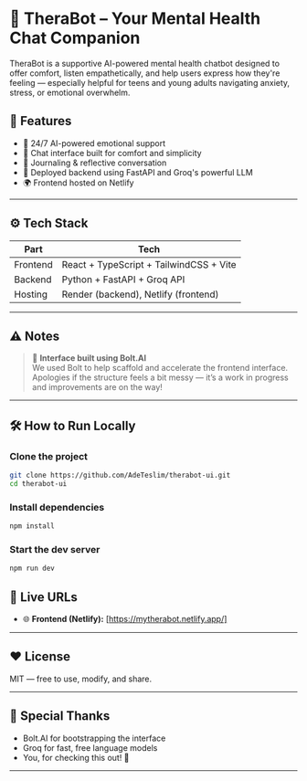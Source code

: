 
# 🧠 TheraBot – Your Mental Health Chat Companion

TheraBot is a supportive AI-powered mental health chatbot designed to offer comfort, listen empathetically, and help users express how they're feeling — especially helpful for teens and young adults navigating anxiety, stress, or emotional overwhelm.


## 💬 Features

- 🧘 24/7 AI-powered emotional support
- 💬 Chat interface built for comfort and simplicity
- 📝 Journaling & reflective conversation
- 🚀 Deployed backend using FastAPI and Groq's powerful LLM
- 🌍 Frontend hosted on Netlify

---

## ⚙️ Tech Stack

| Part       | Tech |
|------------|------|
| Frontend   | React + TypeScript + TailwindCSS + Vite |
| Backend    | Python + FastAPI + Groq API |
| Hosting    | Render (backend), Netlify (frontend) |

---

## ⚠️ Notes

> 🧩 **Interface built using Bolt.AI**  
We used Bolt to help scaffold and accelerate the frontend interface.  
Apologies if the structure feels a bit messy — it’s a work in progress and improvements are on the way!

---

## 🛠️ How to Run Locally

### Clone the project

```bash
git clone https://github.com/AdeTeslim/therabot-ui.git
cd therabot-ui
````

### Install dependencies

```bash
npm install
```

### Start the dev server

```bash
npm run dev
```

## 🔗 Live URLs

* 🌐 **Frontend (Netlify):** [https://mytherabot.netlify.app/]

---

## ❤️ License

MIT — free to use, modify, and share.

---

## 🙏 Special Thanks

* Bolt.AI for bootstrapping the interface
* Groq for fast, free language models
* You, for checking this out! 💛

---
